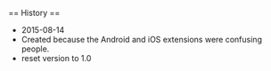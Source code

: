 == History ==

* 2015-08-14
* Created because the Android and iOS extensions were confusing people.
* reset version to 1.0